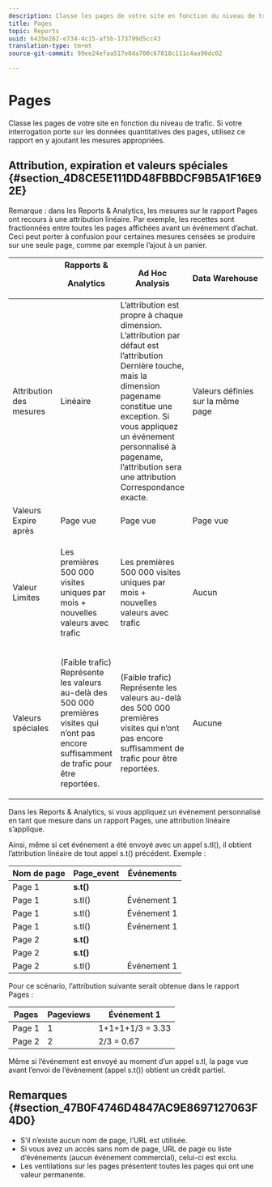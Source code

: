 ```yaml
---
description: Classe les pages de votre site en fonction du niveau de trafic. Si votre interrogation porte sur les données quantitatives des pages, utilisez ce rapport en y ajoutant les mesures appropriées.
title: Pages
topic: Reports
uuid: 6435e262-e734-4c15-af5b-173799d5cc43
translation-type: tm+mt
source-git-commit: 99ee24efaa517e8da700c67818c111c4aa90dc02

---
```



# Pages

Classe les pages de votre site en fonction du niveau de trafic. Si votre interrogation porte sur les données quantitatives des pages, utilisez ce rapport en y ajoutant les mesures appropriées.

## Attribution, expiration et valeurs spéciales {#section_4D8CE5E111DD48FBBDCF9B5A1F16E92E}

Remarque : dans les Reports &amp; Analytics, les mesures sur le rapport Pages ont recours à une attribution linéaire. Par exemple, les recettes sont fractionnées entre toutes les pages affichées avant un événement d’achat. Ceci peut porter à confusion pour certaines mesures censées se produire sur une seule page, comme par exemple l’ajout à un panier.

<table id="table_EC7423532C7E44DE97B7FC0321585A2B"> 
 <thead> 
  <tr> 
   <th colname="col1" class="entry"> </th> 
   <th colname="col2" class="entry">Rapports &amp; <p>Analytics </p> </th> 
   <th colname="col3" class="entry"> Ad Hoc Analysis </th> 
   <th colname="col4" class="entry"> Data Warehouse </th> 
   <th colname="col5" class="entry"> Analysis Workspace </th> 
  </tr>
 </thead>
 <tbody> 
  <tr> 
   <td colname="col1"> Attribution des mesures </td> 
   <td colname="col2"> Linéaire </td> 
   <td colname="col3"> L’attribution est propre à chaque dimension. L’attribution par défaut est l’attribution Dernière touche, mais la dimension pagename constitue une exception. Si vous appliquez un événement personnalisé à pagename, l’attribution sera une attribution Correspondance exacte. </td> 
   <td colname="col4"> <p>Valeurs définies sur la même page </p> </td> 
   <td colname="col5"> <p>Valeurs définies sur la même page </p> </td> 
  </tr> 
  <tr> 
   <td colname="col1"> Valeurs Expire après </td> 
   <td colname="col2"> Page vue </td> 
   <td colname="col3"> Page vue </td> 
   <td colname="col4"> Page vue </td> 
   <td colname="col5"> Page vue </td> 
  </tr> 
  <tr> 
   <td colname="col1"> Valeur Limites </td> 
   <td colname="col2"> <p>Les premières 500 000 visites uniques par mois + nouvelles valeurs avec trafic </p> </td> 
   <td colname="col3"> <p>Les premières 500 000 visites uniques par mois + nouvelles valeurs avec trafic </p> </td> 
   <td colname="col4"> Aucun </td> 
   <td colname="col5"> <p>Les premières 500 000 visites uniques par mois + nouvelles valeurs avec trafic </p> </td> 
  </tr> 
  <tr> 
   <td colname="col1"> Valeurs spéciales </td> 
   <td colname="col2"> <p>(Faible trafic) Représente les valeurs au-delà des 500 000 premières visites qui n’ont pas encore suffisamment de trafic pour être reportées. </p> </td> 
   <td colname="col3"> <p>(Faible trafic) Représente les valeurs au-delà des 500 000 premières visites qui n’ont pas encore suffisamment de trafic pour être reportées. </p> </td> 
   <td colname="col4"> Aucune </td> 
   <td colname="col5"> <p>(Faible trafic) Représente les valeurs au-delà des 500 000 premières visites qui n’ont pas encore suffisamment de trafic pour être reportées. </p> </td> 
  </tr> 
 </tbody> 
</table>

Dans les Reports &amp; Analytics, si vous appliquez un événement personnalisé en tant que mesure dans un rapport Pages, une attribution linéaire s’applique.

Ainsi, même si cet événement a été envoyé avec un appel s.tl(), il obtient l’attribution linéaire de tout appel s.t() précédent. Exemple :

| Nom de page | Page_event | Événements |
|---|---|---|
| Page 1 | **s.t()** |  |
| Page 1 | s.tl() | Événement 1 |
| Page 1 | s.tl() | Événement 1 |
| Page 1 | s.tl() | Événement 1 |
| Page 2 | **s.t()** |  |
| Page 2 | **s.t()** |  |
| Page 2 | s.tl() | Événement 1 |

Pour ce scénario, l’attribution suivante serait obtenue dans le rapport Pages :

| Pages | Pageviews | Événement 1 |
|---|---|---|
| Page 1 | 1 | 1+1+1+1/3 = 3.33 |
| Page 2 | 2 | 2/3 = 0.67 |

Même si l’événement est envoyé au moment d’un appel s.tl, la page vue avant l’envoi de l’événement (appel s.t()) obtient un crédit partiel.

## Remarques {#section_47B0F4746D4847AC9E8697127063F4D0}

* S’il n’existe aucun nom de page, l’URL est utilisée.
* Si vous avez un accès sans nom de page, URL de page ou liste d’événements (aucun événement commercial), celui-ci est exclu.
* Les ventilations sur les pages présentent toutes les pages qui ont une valeur permanente.

